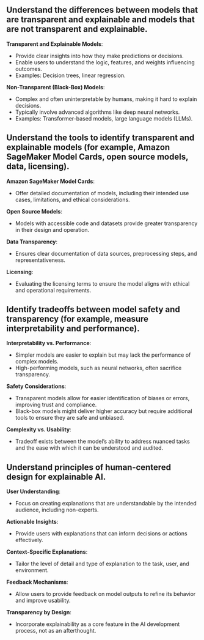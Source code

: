 ## Understand the differences between models that are transparent and explainable and models that are not transparent and explainable.
**Transparent and Explainable Models**:
- Provide clear insights into how they make predictions or decisions.
- Enable users to understand the logic, features, and weights influencing outcomes.
- Examples: Decision trees, linear regression.

**Non-Transparent (Black-Box) Models**:
- Complex and often uninterpretable by humans, making it hard to explain decisions.
- Typically involve advanced algorithms like deep neural networks.
- Examples: Transformer-based models, large language models (LLMs).

## Understand the tools to identify transparent and explainable models (for example, Amazon SageMaker Model Cards, open source models, data, licensing).
**Amazon SageMaker Model Cards**:
- Offer detailed documentation of models, including their intended use cases, limitations, and ethical considerations.

**Open Source Models**:
- Models with accessible code and datasets provide greater transparency in their design and operation.

**Data Transparency**:
- Ensures clear documentation of data sources, preprocessing steps, and representativeness.

**Licensing**:
- Evaluating the licensing terms to ensure the model aligns with ethical and operational requirements.

## Identify tradeoffs between model safety and transparency (for example, measure interpretability and performance).
**Interpretability vs. Performance**:
- Simpler models are easier to explain but may lack the performance of complex models.
- High-performing models, such as neural networks, often sacrifice transparency.

**Safety Considerations**:
- Transparent models allow for easier identification of biases or errors, improving trust and compliance.
- Black-box models might deliver higher accuracy but require additional tools to ensure they are safe and unbiased.

**Complexity vs. Usability**:
- Tradeoff exists between the model’s ability to address nuanced tasks and the ease with which it can be understood and audited.

## Understand principles of human-centered design for explainable AI.
**User Understanding**:
- Focus on creating explanations that are understandable by the intended audience, including non-experts.

**Actionable Insights**:
- Provide users with explanations that can inform decisions or actions effectively.

**Context-Specific Explanations**:
- Tailor the level of detail and type of explanation to the task, user, and environment.

**Feedback Mechanisms**:
- Allow users to provide feedback on model outputs to refine its behavior and improve usability.

**Transparency by Design**:
- Incorporate explainability as a core feature in the AI development process, not as an afterthought.
